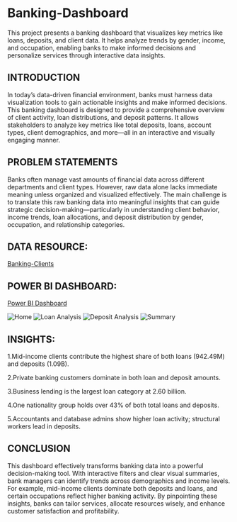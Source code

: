 # Banking-Dashboard
This project presents a banking dashboard that visualizes key metrics like loans, deposits, and client data. It helps analyze trends by gender, income, and occupation, enabling banks to make informed decisions and personalize services through interactive data insights.

## INTRODUCTION
In today’s data-driven financial environment, banks must harness data visualization tools to gain actionable insights and make informed decisions. This banking dashboard is designed to provide a comprehensive overview of client activity, loan distributions, and deposit patterns. It allows stakeholders to analyze key metrics like total deposits, loans, account types, client demographics, and more—all in an interactive and visually engaging manner.

## PROBLEM STATEMENTS
Banks often manage vast amounts of financial data across different departments and client types. However, raw data alone lacks immediate meaning unless organized and visualized effectively. The main challenge is to translate this raw banking data into meaningful insights that can guide strategic decision-making—particularly in understanding client behavior, income trends, loan allocations, and deposit distribution by gender, occupation, and relationship categories.

## DATA RESOURCE:
<a href="https://github.com/Anagha-D15/Banking-Dashboard/blob/main/banking-clients.csv"> Banking-Clients</a>

## POWER BI DASHBOARD:
<a href="https://github.com/Anagha-D15/Banking-Dashboard/blob/main/Banking%20Project%20Dashboard.pbix"> Power BI Dashboard</a>


![Home](https://github.com/user-attachments/assets/7034ace7-1ca6-4d6a-a81d-a3dbe1704bc1)
![Loan Analysis](https://github.com/user-attachments/assets/dff1bea4-1f34-4604-ac80-3d1d5fdfc3ae)
![Deposit Analysis](https://github.com/user-attachments/assets/f6cda430-fa77-49fa-8ceb-86b81d773445)
![Summary](https://github.com/user-attachments/assets/1f6856bc-b420-4f3c-b62e-f4deb4ab56ba)





## INSIGHTS:
1.Mid-income clients contribute the highest share of both loans (942.49M) and deposits (1.09B).

2.Private banking customers dominate in both loan and deposit amounts.

3.Business lending is the largest loan category at 2.60 billion.

4.One nationality group holds over 43% of both total loans and deposits.

5.Accountants and database admins show higher loan activity; structural workers lead in deposits.

## CONCLUSION
This dashboard effectively transforms banking data into a powerful decision-making tool. With interactive filters and clear visual summaries, bank managers can identify trends across demographics and income levels. For example, mid-income clients dominate both deposits and loans, and certain occupations reflect higher banking activity. By pinpointing these insights, banks can tailor services, allocate resources wisely, and enhance customer satisfaction and profitability.
